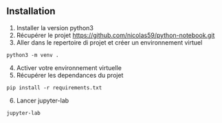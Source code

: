 ## Installation

1. Installer la version python3
2. Récupérer le projet https://github.com/nicolas59/python-notebook.git
3. Aller dans le repertoire di projet et créer un environnement virtuel

`python3 -m venv .`

4. Activer votre environnement virtuelle
5. Récupérer les dependances du projet
   
`pip install -r requirements.txt`

6. Lancer jupyter-lab

`jupyter-lab`